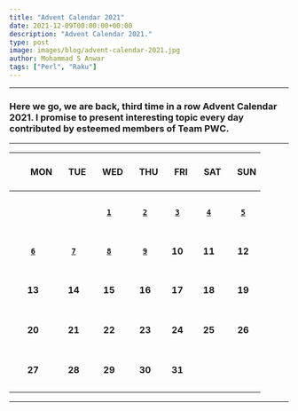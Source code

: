 ```yaml
---
title: "Advent Calendar 2021"
date: 2021-12-09T00:00:00+00:00
description: "Advent Calendar 2021."
type: post
image: images/blog/advent-calendar-2021.jpg
author: Mohammad S Anwar
tags: ["Perl", "Raku"]
---
```

***

### Here we go, we are back, third time in a row **Advent Calendar 2021**. I promise to present interesting topic every day contributed by esteemed members of **Team PWC**.

***

| <br>&nbsp;&nbsp;&nbsp;&nbsp;&nbsp;&nbsp;&nbsp;MON<br><br> | &nbsp;&nbsp;&nbsp;TUE | &nbsp;&nbsp;&nbsp;WED | &nbsp;&nbsp;&nbsp;THU | &nbsp;&nbsp;&nbsp;FRI | &nbsp;&nbsp;&nbsp;SAT | &nbsp;&nbsp;&nbsp;SUN |
| :---: | :---: | :---: | :---: | :---: | :---: | :---: |
| | | | | | | |
| <br><br><br>             | <br><br><br> |   [**`1`**](/blog/advent-calendar-2021-12-01)          | [**`2`**](/blog/advent-calendar-2021-12-02)               | [**`3`**](/blog/advent-calendar-2021-12-03)      | [**`4`**](/blog/advent-calendar-2021-12-04)      | [**`5`**](/blog/advent-calendar-2021-12-05)      |
| | | | | | | |
| <br>[**`6`**](/blog/advent-calendar-2021-12-06)<br><br>       | [**`7`**](/blog/advent-calendar-2021-12-07)        | [**`8`**](/blog/advent-calendar-2021-12-08)      | [**`9`**](/blog/advent-calendar-2021-12-09)   | **10**  | **11**                   | **12**                 |
| | | | | | | |
| <br>**13**<br><br>       | **14**             | **15**             | **16**                   | **17**                 | **18**                   | **19**                 |
| | | | | | | |
| <br>**20**<br><br>       | **21**             | **22**             | **23**                   | **24**                 | **25**                   | **26**                 |
| | | | | | | |
| <br>**27**<br><br>       | **28**             | **29**             | **30**                   | **31**                   |                    |                    |
| | | | | | | |

***
